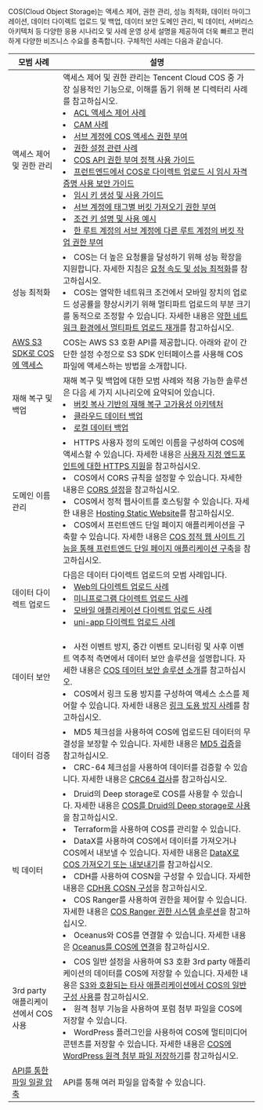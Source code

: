 COS(Cloud Object Storage)는 액세스 제어, 권한 관리, 성능 최적화, 데이터 마이그레이션, 데이터 다이렉트 업로드 및 백업, 데이터 보안 도메인 관리, 빅 데이터, 서버리스 아키텍처 등 다양한 응용 시나리오 및 사례 운영 상세 설명을 제공하여 더욱 빠르고 편리하게 다양한 비즈니스 수요를 충족합니다. 구체적인 사례는 다음과 같습니다.

| 모범 사례                                                     | 설명                                                         |
| ------------------------------------------------------------ | ------------------------------------------------------------ |
| 액세스 제어 및 권한 관리                                           | 액세스 제어 및 권한 관리는 Tencent Cloud COS 중 가장 실용적인 기능으로, 이해를 돕기 위해 본 디렉터리 사례를 참고하십시오. <br><li> [ACL 액세스 제어 사례](https://intl.cloud.tencent.com/document/product/436/12470)<br><li>[CAM 사례](https://intl.cloud.tencent.com/document/product/436/12469)<br><li>[서브 계정에 COS 액세스 권한 부여](https://intl.cloud.tencent.com/document/product/436/11714)<br><li>[권한 설정 관련 사례](https://intl.cloud.tencent.com/document/product/436/12514)<br><li>[COS API 권한 부여 정책 사용 가이드](https://intl.cloud.tencent.com/document/product/436/30580)<br><li>[프런트엔드에서 COS로 다이렉트 업로드 시 임시 자격 증명 사용 보안 가이드](https://intl.cloud.tencent.com/document/product/436/35265)<br><li>[임시 키 생성 및 사용 가이드](https://intl.cloud.tencent.com/document/product/436/14048)<br><li>[서브 계정에 태그별 버킷 가져오기 권한 부여](https://intl.cloud.tencent.com/document/product/436/30931)<br><li>[조건 키 설명 및 사용 예시](https://intl.cloud.tencent.com/document/product/436/46206)<br><li>[한 루트 계정의 서브 계정에 다른 루트 계정의 버킷 작업 권한 부여](https://intl.cloud.tencent.com/document/product/436/32971) |
| 성능 최적화  | <li>COS는 더 높은 요청률을 달성하기 위해 성능 확장을 지원합니다. 자세한 지침은 [요청 속도 및 성능 최적화](https://intl.cloud.tencent.com/document/product/436/13653)를 참고하십시오. <br><li>COS는 열악한 네트워크 조건에서 모바일 장치의 업로드 성공률을 향상시키기 위해 멀티파트 업로드의 부분 크기를 동적으로 조정할 수 있습니다. 자세한 내용은 [약한 네트워크 환경에서 멀티파트 업로드 재개](https://intl.cloud.tencent.com/document/product/436/30932)를 참고하십시오. |
| [AWS S3 SDK로 COS에 액세스](https://intl.cloud.tencent.com/document/product/436/32537) | COS는 AWS S3 호환 API를 제공합니다. 아래와 같이 간단한 설정 수정으로 S3 SDK 인터페이스를 사용해 COS 파일에 액세스하는 방법을 소개합니다. |
| 재해 복구 및 백업  | 재해 복구 및 백업에 대한 모범 사례와 적용 가능한 솔루션은 다음 세 가지 시나리오에 요약되어 있습니다. <li>[버킷 복사 기반의 재해 복구 고가용성 아키텍처](https://intl.cloud.tencent.com/document/product/436/32535)<br><li>[클라우드 데이터 백업](https://intl.cloud.tencent.com/document/product/436/35263)<br><li>[로컬 데이터 백업](https://intl.cloud.tencent.com/document/product/436/35264)  |
|도메인 이름 관리  | <li>HTTPS 사용자 정의 도메인 이름을 구성하여 COS에 액세스할 수 있습니다. 자세한 내용은 [사용자 지정 엔드포인트에 대한 HTTPS 지원](https://intl.cloud.tencent.com/document/product/436/11142)을 참고하십시오. <br><li>COS에서 CORS 규칙을 설정할 수 있습니다. 자세한 내용은 [CORS 설정](https://intl.cloud.tencent.com/document/product/436/11488)을 참고하십시오. <br><li>COS에서 정적 웹사이트를 호스팅할 수 있습니다. 자세한 내용은 [Hosting Static Website](https://intl.cloud.tencent.com/document/product/436/9512)를 참고하십시오. <br><li>COS에서 프런트엔드 단일 페이지 애플리케이션을 구축할 수 있습니다. 자세한 내용은 [COS 정적 웹 사이트 기능을 통해 프런트엔드 단일 페이지 애플리케이션 구축](https://intl.cloud.tencent.com/document/product/436/43860)을 참고하십시오. |
| 데이터 다이렉트 업로드                                                 | 다음은 데이터 다이렉트 업로드의 모범 사례입니다. <br><li>[Web의 다이렉트 업로드 사례](https://intl.cloud.tencent.com/document/product/436/9067)<br><li>[미니프로그램 다이렉트 업로드 사례](https://intl.cloud.tencent.com/document/product/436/30934)<br><li>[모바일 애플리케이션 다이렉트 업로드 사례](https://intl.cloud.tencent.com/document/product/436/30618)<br><li>[uni-app 다이렉트 업로드 사례](https://intl.cloud.tencent.com/document/product/436/46466) |
| 데이터 보안| <br><li>사전 이벤트 방지, 중간 이벤트 모니터링 및 사후 이벤트 역추적 측면에서 데이터 보안 솔루션을 설명합니다. 자세한 내용은 [COS 데이터 보안 솔루션 소개](https://intl.cloud.tencent.com/document/product/436/38853)를 참고하십시오. <br><li>COS에서 링크 도용 방지를 구성하여 액세스 소스를 제어할 수 있습니다. 자세한 내용은 [링크 도용 방지 사례](https://intl.cloud.tencent.com/document/product/436/32466)를 참고하십시오.|
| 데이터 검증| <li>MD5 체크섬을 사용하여 COS에 업로드된 데이터의 무결성을 보장할 수 있습니다. 자세한 내용은 [MD5 검증](https://intl.cloud.tencent.com/document/product/436/32467)을 참고하십시오. <br><li>CRC-64 체크섬을 사용하여 데이터를 검증할 수 있습니다. 자세한 내용은 [CRC64 검사](https://intl.cloud.tencent.com/document/product/436/34078)를 참고하십시오. |
| 빅 데이터 | <li>Druid의 Deep storage로 COS를 사용할 수 있습니다. 자세한 내용은 [COS를 Druid의 Deep storage로 사용](https://intl.cloud.tencent.com/document/product/436/18740)을 참고하십시오. <br><li>Terraform을 사용하여 COS를 관리할 수 있습니다. <br><li>DataX를 사용하여 COS에서 데이터를 가져오거나 COS에서 내보낼 수 있습니다. 자세한 내용은 [DataX로 COS 가져오기 또는 내보내기](https://intl.cloud.tencent.com/document/product/436/36008)를 참고하십시오. <br><li>CDH를 사용하여 COSN을 구성할 수 있습니다. 자세한 내용은 [CDH용 COSN 구성](https://intl.cloud.tencent.com/document/product/436/37881)을 참고하십시오. <br><li>COS Ranger를 사용하여 권한을 제어할 수 있습니다. 자세한 내용은 [COS Ranger 권한 시스템 솔루션](https://intl.cloud.tencent.com/document/product/436/39144)을 참고하십시오. <br><li>Oceanus와 COS를 연결할 수 있습니다. 자세한 내용은 [Oceanus를 COS에 연결](https://intl.cloud.tencent.com/document/product/436/47422)을 참고하십시오. |
| 3rd party 애플리케이션에서 COS 사용 | <li>COS 일반 설정을 사용하여 S3 호환 3rd party 애플리케이션의 데이터를 COS에 저장할 수 있습니다. 자세한 내용은 [S3와 호환되는 타사 애플리케이션에서 COS의 일반 구성 사용](https://intl.cloud.tencent.com/document/product/436/34688)를 참고하십시오. <br><li>원격 첨부 기능을 사용하여 포럼 첨부 파일을 COS에 저장할 수 있습니다. <br><li>WordPress 플러그인을 사용하여 COS에 멀티미디어 콘텐츠를 저장할 수 있습니다. 자세한 내용은 [COS에 WordPress 원격 첨부 파일 저장하기](https://intl.cloud.tencent.com/document/product/436/34082)를 참고하십시오.</li> |
| [API를 통한 파일 일괄 압축](https://intl.cloud.tencent.com/document/product/436/41619) | API를 통해 여러 파일을 압축할 수 있습니다.   |
